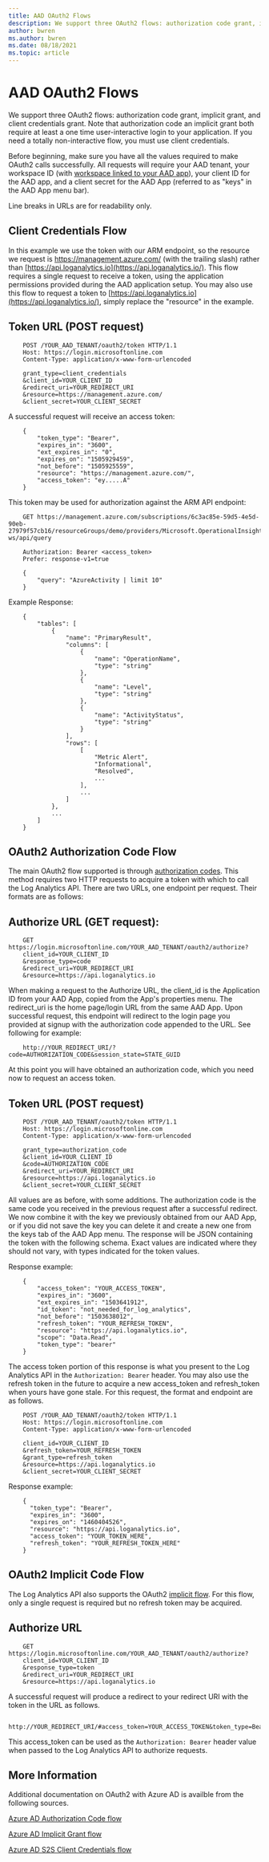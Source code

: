```yaml
---
title: AAD OAuth2 Flows
description: We support three OAuth2 flows: authorization code grant, implicit grant, and client credentials grant.
author: bwren
ms.author: bwren
ms.date: 08/18/2021
ms.topic: article
---
```

# AAD OAuth2 Flows

We support three OAuth2 flows: authorization code grant, implicit grant, and client credentials grant. Note that authorization code an implicit grant both require at least a one time user-interactive login to your application. If you need a totally non-interactive flow, you must use client credentials.

Before beginning, make sure you have all the values required to make OAuth2 calls successfully. All requests will require your AAD tenant, your workspace ID (with [workspace linked to your AAD app](aad-setup.md)), your client ID for the AAD app, and a client secret for the AAD App (referred to as "keys" in the AAD App menu bar).

Line breaks in URLs are for readability only.

## Client Credentials Flow

In this example we use the token with our ARM endpoint, so the resource we request is <https://management.azure.com/> (with the trailing slash) rather than [https://api.loganalytics.io](https://api.loganalytics.io/). This flow requires a single request to receive a token, using the application permissions provided during the AAD application setup. You may also use this flow to request a token to [https://api.loganalytics.io](https://api.loganalytics.io/), simply replace the "resource" in the example.

## Token URL (POST request)

```
    POST /YOUR_AAD_TENANT/oauth2/token HTTP/1.1
    Host: https://login.microsoftonline.com
    Content-Type: application/x-www-form-urlencoded
    
    grant_type=client_credentials
    &client_id=YOUR_CLIENT_ID
    &redirect_uri=YOUR_REDIRECT_URI
    &resource=https://management.azure.com/
    &client_secret=YOUR_CLIENT_SECRET
```

A successful request will receive an access token:

```
    {
        "token_type": "Bearer",
        "expires_in": "3600",
        "ext_expires_in": "0",
        "expires_on": "1505929459",
        "not_before": "1505925559",
        "resource": "https://management.azure.com/",
        "access_token": "ey.....A"
    }
```

This token may be used for authorization against the ARM API endpoint:

```
    GET https://management.azure.com/subscriptions/6c3ac85e-59d5-4e5d-90eb-27979f57cb16/resourceGroups/demo/providers/Microsoft.OperationalInsights/workspaces/demo-ws/api/query
    
    Authorization: Bearer <access_token>
    Prefer: response-v1=true
    
    {
        "query": "AzureActivity | limit 10"
    }
```

Example Response:

```
    {
        "tables": [
            {
                "name": "PrimaryResult",
                "columns": [
                    {
                        "name": "OperationName",
                        "type": "string"
                    },
                    {
                        "name": "Level",
                        "type": "string"
                    },
                    {
                        "name": "ActivityStatus",
                        "type": "string"
                    }
                ],
                "rows": [
                    [
                        "Metric Alert",
                        "Informational",
                        "Resolved",
                        ...
                    ],
                    ...
                ]
            },
            ...
        ]
    }
```

## OAuth2 Authorization Code Flow

The main OAuth2 flow supported is through [authorization codes](/azure/active-directory/develop/active-directory-protocols-oauth-code). This method requires two HTTP requests to acquire a token with which to call the Log Analytics API. There are two URLs, one endpoint per request. Their formats are as follows:

## Authorize URL (GET request):

```
    GET https://login.microsoftonline.com/YOUR_AAD_TENANT/oauth2/authorize?
    client_id=YOUR_CLIENT_ID
    &response_type=code
    &redirect_uri=YOUR_REDIRECT_URI
    &resource=https://api.loganalytics.io
```

When making a request to the Authorize URL, the client\_id is the Application ID from your AAD App, copied from the App's properties menu. The redirect\_uri is the home page/login URL from the same AAD App. Upon successful request, this endpoint will redirect to the login page you provided at signup with the authorization code appended to the URL. See following for example:

```
    http://YOUR_REDIRECT_URI/?code=AUTHORIZATION_CODE&session_state=STATE_GUID
```

At this point you will have obtained an authorization code, which you need now to request an access token.

## Token URL (POST request)

```
    POST /YOUR_AAD_TENANT/oauth2/token HTTP/1.1
    Host: https://login.microsoftonline.com
    Content-Type: application/x-www-form-urlencoded
    
    grant_type=authorization_code
    &client_id=YOUR_CLIENT_ID
    &code=AUTHORIZATION_CODE
    &redirect_uri=YOUR_REDIRECT_URI
    &resource=https://api.loganalytics.io
    &client_secret=YOUR_CLIENT_SECRET
```

All values are as before, with some additions. The authorization code is the same code you received in the previous request after a successful redirect. We now combine it with the key we previously obtained from our AAD App, or if you did not save the key you can delete it and create a new one from the keys tab of the AAD App menu. The response will be JSON containing the token with the following schema. Exact values are indicated where they should not vary, with types indicated for the token values.

Response example:

```
    {
        "access_token": "YOUR_ACCESS_TOKEN",
        "expires_in": "3600",
        "ext_expires_in": "1503641912",
        "id_token": "not_needed_for_log_analytics",
        "not_before": "1503638012",
        "refresh_token": "YOUR_REFRESH_TOKEN",
        "resource": "https://api.loganalytics.io",
        "scope": "Data.Read",
        "token_type": "bearer"
    }
```

The access token portion of this response is what you present to the Log Analytics API in the `Authorization: Bearer` header. You may also use the refresh token in the future to acquire a new access\_token and refresh\_token when yours have gone stale. For this request, the format and endpoint are as follows.

```
    POST /YOUR_AAD_TENANT/oauth2/token HTTP/1.1
    Host: https://login.microsoftonline.com
    Content-Type: application/x-www-form-urlencoded
    
    client_id=YOUR_CLIENT_ID
    &refresh_token=YOUR_REFRESH_TOKEN
    &grant_type=refresh_token
    &resource=https://api.loganalytics.io
    &client_secret=YOUR_CLIENT_SECRET
```

Response example:

```
    {
      "token_type": "Bearer",
      "expires_in": "3600",
      "expires_on": "1460404526",
      "resource": "https://api.loganalytics.io",
      "access_token": "YOUR_TOKEN_HERE",
      "refresh_token": "YOUR_REFRESH_TOKEN_HERE"
    }
```

## OAuth2 Implicit Code Flow

The Log Analytics API also supports the OAuth2 [implicit flow](/azure/active-directory/develop/active-directory-dev-understanding-oauth2-implicit-grant). For this flow, only a single request is required but no refresh token may be acquired.

## Authorize URL

```
    GET https://login.microsoftonline.com/YOUR_AAD_TENANT/oauth2/authorize?
    client_id=YOUR_CLIENT_ID
    &response_type=token
    &redirect_uri=YOUR_REDIRECT_URI
    &resource=https://api.loganalytics.io
```

A successful request will produce a redirect to your redirect URI with the token in the URL as follows.

```
    http://YOUR_REDIRECT_URI/#access_token=YOUR_ACCESS_TOKEN&token_type=Bearer&expires_in=3600&session_state=STATE_GUID
```

This access\_token can be used as the `Authorization: Bearer` header value when passed to the Log Analytics API to authorize requests.

## More Information

Additional documentation on OAuth2 with Azure AD is availble from the following sources.

[Azure AD Authorization Code flow](/azure/active-directory/develop/active-directory-protocols-oauth-code)

[Azure AD Implicit Grant flow](/azure/active-directory/develop/active-directory-dev-understanding-oauth2-implicit-grant)

[Azure AD S2S Client Credentials flow](/azure/active-directory/develop/active-directory-protocols-oauth-service-to-service)
